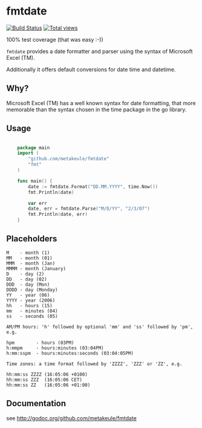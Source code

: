 fmtdate
=======

[![Build Status](https://secure.travis-ci.org/metakeule/fmtdate.png)](http://travis-ci.org/metakeule/fmtdate) [![Total views](https://sourcegraph.com/api/repos/github.com/metakeule/fmtdate/counters/views.png)](https://sourcegraph.com/github.com/metakeule/fmtdate)

100% test coverage (that was easy :-))

`fmtdate` provides a date formatter and parser using the syntax of Microsoft Excel (TM).

Additionally it offers default conversions for date time and datetime.

Why?
----

Microsoft Excel (TM) has a well known syntax for date formatting, that more
memorable than the syntax chosen in the time package in the go library.

Usage
-----

```go

	package main
	import (
		"github.com/metakeule/fmtdate"
		"fmt"
	)

	func main() {
		date := fmtdate.Format("DD.MM.YYYY", time.Now())
		fmt.Println(date)

		var err
		date, err = fmtdate.Parse("M/D/YY", "2/3/07")
		fmt.Println(date, err)
	}

```

Placeholders
------------

	M    - month (1)
	MM   - month (01)
	MMM  - month (Jan)
	MMMM - month (January)
	D    - day (2)
	DD   - day (02)
	DDD  - day (Mon)
	DDDD - day (Monday)
	YY   - year (06)
	YYYY - year (2006)
    hh   - hours (15)
	mm   - minutes (04)
	ss   - seconds (05)

	AM/PM hours: 'h' followed by optional 'mm' and 'ss' followed by 'pm', e.g.

    hpm        - hours (03PM)
    h:mmpm     - hours:minutes (03:04PM)
    h:mm:sspm  - hours:minutes:seconds (03:04:05PM)

    Time zones: a time format followed by 'ZZZZ', 'ZZZ' or 'ZZ', e.g.

    hh:mm:ss ZZZZ (16:05:06 +0100)
    hh:mm:ss ZZZ  (16:05:06 CET)
	hh:mm:ss ZZ   (16:05:06 +01:00)


Documentation
-------------

see http://godoc.org/github.com/metakeule/fmtdate